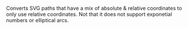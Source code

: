 Converts SVG paths that have a mix of absolute & relative coordinates to only use relative coordinates. Not that it does not support exponetial numbers or elliptical arcs.